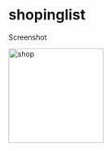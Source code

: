 # shopinglist


Screenshot

<img width="187" alt="shop" src="https://github.com/eayazuddin/my-shopinglist/assets/91460445/44b6e47f-53d1-4acb-b4f3-1c157e05ca7a">
